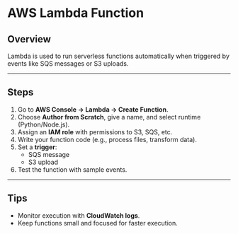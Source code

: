 # AWS Lambda Function

## Overview
Lambda is used to run serverless functions automatically when triggered by events like SQS messages or S3 uploads.

---

## Steps
1. Go to **AWS Console → Lambda → Create Function**.
2. Choose **Author from Scratch**, give a name, and select runtime (Python/Node.js).
3. Assign an **IAM role** with permissions to S3, SQS, etc.
4. Write your function code (e.g., process files, transform data).
5. Set a **trigger**:
   - SQS message
   - S3 upload
6. Test the function with sample events.

---

## Tips
- Monitor execution with **CloudWatch logs**.
- Keep functions small and focused for faster execution.

